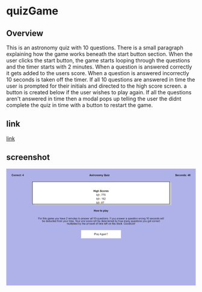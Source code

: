 # quizGame

Overview
--------

This is an astronomy quiz with 10 questions. There is a small paragraph explaining how the game works beneath the start button section. When the user clicks the start button, the game starts looping through the questions and the timer starts with 2 minutes. When a question is answered correctly it gets added to the users score. When a question is answered incorrectly 10 seconds is taken off the timer. If all 10 questions are answered in time the user is prompted for their initials and directed to the high score screen. a button is created below if the user wishes to play again. If all the questions aren't answered in time then a modal pops up telling the user the didnt complete the quiz in time with a button to restart the game.

link
----

[link](https://holbrookb23.github.io/quizGame/)

screenshot
----------

![img](./Assets/img/quizGame.png)